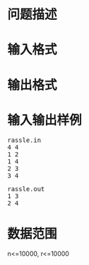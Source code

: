 

# 问题描述



# 输入格式



# 输出格式



# 输入输出样例


<pre>rassle.in
4 4
1 2
1 4
2 3
3 4
</pre>
<pre>rassle.out
1 3
2 4
</pre>

# 数据范围


<p>
n&lt;=10000, r&lt;=10000
</p>
